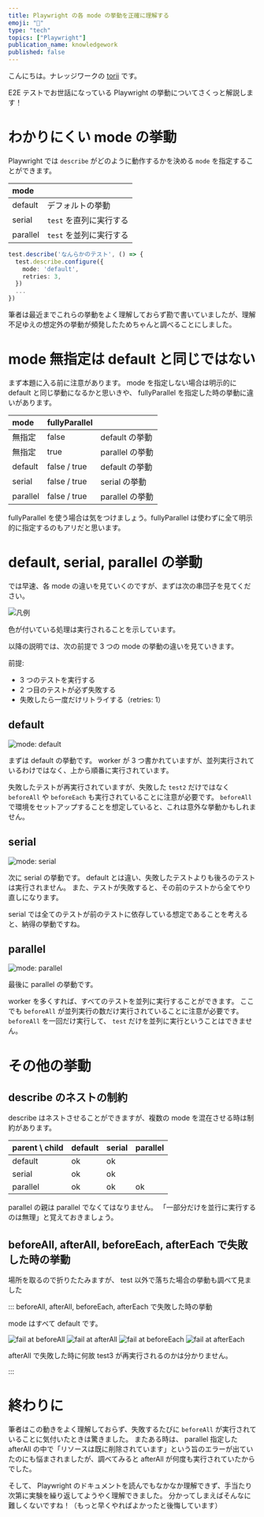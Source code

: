 ```yaml
---
title: Playwright の各 mode の挙動を正確に理解する
emoji: "🍡"
type: "tech"
topics: ["Playwright"]
publication_name: knowledgework
published: false
---
```


こんにちは。ナレッジワークの [torii](https://twitter.com/jinjor) です。

E2E テストでお世話になっている Playwright の挙動についてさくっと解説します！

# わかりにくい mode の挙動

Playwright では `describe` がどのように動作するかを決める `mode` を指定することができます。

| mode     |                         |
| :------- | :---------------------- |
| default  | デフォルトの挙動        |
| serial   | `test` を直列に実行する |
| parallel | `test` を並列に実行する |

```ts
test.describe('なんらかのテスト', () => {
  test.describe.configure({
    mode: 'default',
    retries: 3,
  })
  ...
})
```

筆者は最近までこれらの挙動をよく理解しておらず勘で書いていましたが、理解不足ゆえの想定外の挙動が頻発したためちゃんと調べることにしました。

# mode 無指定は default と同じではない

まず本題に入る前に注意があります。
mode を指定しない場合は明示的に default と同じ挙動になるかと思いきや、 fullyParallel を指定した時の挙動に違いがあります。

| mode     | fullyParallel |                 |
| :------- | :------------ | :-------------- |
| 無指定   | false         | default の挙動  |
| 無指定   | true          | parallel の挙動 |
| default  | false / true  | default の挙動  |
| serial   | false / true  | serial の挙動   |
| parallel | false / true  | parallel の挙動 |

fullyParallel を使う場合は気をつけましょう。fullyParallel は使わずに全て明示的に指定するのもアリだと思います。

# default, serial, parallel の挙動

では早速、各 mode の違いを見ていくのですが、まずは次の串団子を見てください。

![凡例](/images/playwright-mode/legend.png)

色が付いている処理は実行されることを示しています。

以降の説明では、次の前提で 3 つの mode の挙動の違いを見ていきます。

前提:

- 3 つのテストを実行する
- 2 つ目のテストが必ず失敗する
- 失敗したら一度だけリトライする（retries: 1）

## default

![mode: default](/images/playwright-mode/mode-default.png)

まずは default の挙動です。
worker が 3 つ書かれていますが、並列実行されているわけではなく、上から順番に実行されています。

失敗したテストが再実行されていますが、失敗した `test2` だけではなく `beforeAll` や `beforeEach` も実行されていることに注意が必要です。
`beforeAll` で環境をセットアップすることを想定していると、これは意外な挙動かもしれません。

## serial

![mode: serial](/images/playwright-mode/mode-serial.png)

次に serial の挙動です。
default とは違い、失敗したテストよりも後ろのテストは実行されません。
また、テストが失敗すると、その前のテストから全てやり直しになります。

serial では全てのテストが前のテストに依存している想定であることを考えると、納得の挙動ですね。

## parallel

![mode: parallel](/images/playwright-mode/mode-parallel.png)

最後に parallel の挙動です。

worker を多くすれば、すべてのテストを並列に実行することができます。
ここでも `beforeAll` が並列実行の数だけ実行されていることに注意が必要です。
`beforeAll` を一回だけ実行して、 `test` だけを並列に実行ということはできません。

# その他の挙動

## describe のネストの制約

describe はネストさせることができますが、複数の mode を混在させる時は制約があります。

| parent \ child | default | serial | parallel |
| :------------- | :------ | :----- | :------- |
| default        | ok      | ok     |          |
| serial         | ok      | ok     |          |
| parallel       | ok      | ok     | ok       |

parallel の親は parallel でなくてはなりません。
「一部分だけを並行に実行するのは無理」と覚えておきましょう。

## beforeAll, afterAll, beforeEach, afterEach で失敗した時の挙動

場所を取るので折りたたみますが、 test 以外で落ちた場合の挙動も調べて見ました

::: beforeAll, afterAll, beforeEach, afterEach で失敗した時の挙動

mode はすべて default です。

![fail at beforeAll](/images/playwright-mode/fail-before-all.png)
![fail at afterAll](/images/playwright-mode/fail-after-all.png)
![fail at beforeEach](/images/playwright-mode/fail-before-each.png)
![fail at afterEach](/images/playwright-mode/fail-after-each.png)

afterAll で失敗した時に何故 test3 が再実行されるのかは分かりません。

:::

# 終わりに

筆者はこの動きをよく理解しておらず、失敗するたびに `beforeAll` が実行されていることに気付いたときは驚きました。
またある時は、 parallel 指定した afterAll の中で「リソースは既に削除されています」という旨のエラーが出ていたのにも悩まされましたが、調べてみると afterAll が何度も実行されていたからでした。

そして、 Playwright のドキュメントを読んでもなかなか理解できず、手当たり次第に実験を繰り返してようやく理解できました。
分かってしまえばそんなに難しくないですね！（もっと早くやればよかったと後悔しています）
